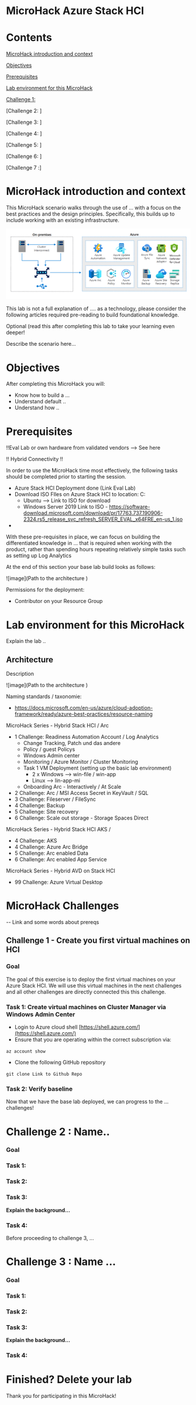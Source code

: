 # **MicroHack Azure Stack HCI**

# Contents 

[MicroHack introduction and context]()

[Objectives](#objectives)

[Prerequisites](#prerequisites)

[Lab environment for this MicroHack](#lab-environment-for-this-microhack)

[Challenge 1: ](#challenge-1) 

[Challenge 2: ]

[Challenge 3: ]

[Challenge 4: ]

[Challenge 5: ]

[Challenge 6: ]

[Challenge 7 :]

# MicroHack introduction and context

This MicroHack scenario walks through the use of ... with a focus on the best practices and the design principles. Specifically, this builds up to include working with an existing infrastructure.

![image](./img/Architecture.png)

This lab is not a full explanation of .... as a technology, please consider the following articles required pre-reading to build foundational knowledge.

Optional (read this after completing this lab to take your learning even deeper!

Describe the scenario here...

# Objectives

After completing this MicroHack you will:

- Know how to build a ...
- Understand default ..
- Understand how ..

# Prerequisites

!!Eval Lab or own hardware from validated vendors --> See here

!! Hybrid Connectivity !! 

In order to use the MicroHack time most effectively, the following tasks should be completed prior to starting the session.

- Azure Stack HCI Deployment done (Link Eval Lab)
- Download ISO FIles on Azure Stack HCI to location: C:
  - Ubuntu --> Link to ISO for download
  - Windows Server 2019 Link to ISO - https://software-download.microsoft.com/download/pr/17763.737.190906-2324.rs5_release_svc_refresh_SERVER_EVAL_x64FRE_en-us_1.iso
- 

With these pre-requisites in place, we can focus on building the differentiated knowledge in ... that is required when working with the product, rather than spending hours repeating relatively simple tasks such as setting up Log Analytics 

At the end of this section your base lab build looks as follows:

![image](Path to the architecture )

Permissions for the deployment: 
- Contributor on your Resource Group

# Lab environment for this MicroHack

Explain the lab ..

## Architecture

Description

![image](Path to the architecture )


Naming standards / taxonomie: 
- https://docs.microsoft.com/en-us/azure/cloud-adoption-framework/ready/azure-best-practices/resource-naming

MicroHack Series - Hybrid Stack HCI / Arc
- 1 Challenge: Readiness Automation Account / Log Analytics
    - Change Tracking, Patch und das andere
    - Policy / guest Policys
    - Windows Admin center
    - Monitoring / Azure Monitor / Cluster Monitoring
  - Task 1 VM Deployment (setting up the basic lab environment)
    - 2 x Windows --> win-file / win-app
    - Linux --> lin-app-mi
  - Onboarding Arc - Interactively / At Scale
- 2 Challenge: Arc / MSI Access Secret in KeyVault / SQL 
- 3 Challenge: Fileserver / FileSync
- 4 Challenge: Backup 
- 5 Challenge: Site recovery
- 6 Challenge: Scale out storage - Storage Spaces Direct 

MicroHack Series - Hybrid Stack HCI AKS / 
- 4 Challenge: AKS 
- 4 Challenge: Azure Arc Bridge 
- 5 Challenge: Arc enabled Data
- 6 Challenge: Arc enabled App Service

MicroHack Series - Hybrid AVD on Stack HCI
- 99 Challenge: Azure Virtual Desktop


# MicroHack Challenges 

-- Link and some words about prereqs 

## Challenge 1 - Create you first virtual machines on HCI

### Goal 

The goal of this exercise is to deploy the first virtual machines on your Azure Stack HCI. We will use this virtual machines in the next challenges and all other challenges are directly connected this this challenge. 

### Task 1: Create virtual machines on Cluster Manager via Windows Admin Center



- Login to Azure cloud shell [https://shell.azure.com/](https://shell.azure.com/)
- Ensure that you are operating within the correct subscription via:

`az account show`

- Clone the following GitHub repository 

`git clone Link to Github Repo `

### Task 2: Verify baseline

Now that we have the base lab deployed, we can progress to the ... challenges!


# Challenge 2 : Name..

### Goal

### Task 1: 

### Task 2: 

### Task 3: 

**Explain the background...**

### Task 4: 

Before proceeding to challenge 3, ...

# Challenge 3 : Name ...

### Goal

### Task 1: 

### Task 2: 

### Task 3: 

**Explain the background...**

### Task 4: 

# Finished? Delete your lab


Thank you for participating in this MicroHack!
